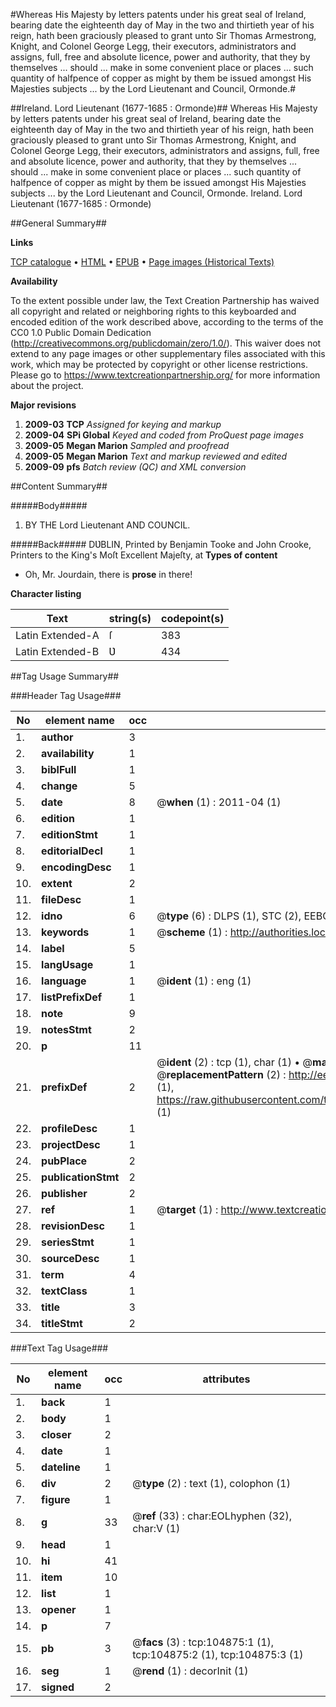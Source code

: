 #Whereas His Majesty by letters patents under his great seal of Ireland, bearing date the eighteenth day of May in the two and thirtieth year of his reign, hath been graciously pleased to grant unto Sir Thomas Armestrong,  Knight, and Colonel George Legg, their executors, administrators and assigns, full, free and absolute licence, power and authority, that they by themselves ... should ... make in some convenient place or places ... such quantity of halfpence of copper as might by them be issued amongst His Majesties subjects ... by the Lord Lieutenant and Council, Ormonde.#

##Ireland. Lord Lieutenant (1677-1685 : Ormonde)##
Whereas His Majesty by letters patents under his great seal of Ireland, bearing date the eighteenth day of May in the two and thirtieth year of his reign, hath been graciously pleased to grant unto Sir Thomas Armestrong,  Knight, and Colonel George Legg, their executors, administrators and assigns, full, free and absolute licence, power and authority, that they by themselves ... should ... make in some convenient place or places ... such quantity of halfpence of copper as might by them be issued amongst His Majesties subjects ... by the Lord Lieutenant and Council, Ormonde.
Ireland. Lord Lieutenant (1677-1685 : Ormonde)

##General Summary##

**Links**

[TCP catalogue](http://www.ota.ox.ac.uk/tcp/)  • 
[HTML](http://tei.it.ox.ac.uk/tcp/Texts-HTML/free/A46/A46145.html)  • 
[EPUB](http://tei.it.ox.ac.uk/tcp/Texts-EPUB/free/A46/A46145.epub) • 
[Page images (Historical Texts)](https://historicaltexts.jisc.ac.uk/eebo-16149419e)

**Availability**

To the extent possible under law, the Text Creation Partnership has waived all copyright and related or neighboring rights to this keyboarded and encoded edition of the work described above, according to the terms of the CC0 1.0 Public Domain Dedication (http://creativecommons.org/publicdomain/zero/1.0/). This waiver does not extend to any page images or other supplementary files associated with this work, which may be protected by copyright or other license restrictions. Please go to https://www.textcreationpartnership.org/ for more information about the project.

**Major revisions**

1. __2009-03__ __TCP__ *Assigned for keying and markup*
1. __2009-04__ __SPi Global__ *Keyed and coded from ProQuest page images*
1. __2009-05__ __Megan Marion__ *Sampled and proofread*
1. __2009-05__ __Megan Marion__ *Text and markup reviewed and edited*
1. __2009-09__ __pfs__ *Batch review (QC) and XML conversion*

##Content Summary##

#####Body#####

1.  BY THE Lord Lieutenant AND COUNCIL.

#####Back#####
DƲBLIN, Printed by Benjamin Tooke and John Crooke, Printers to the King's Moſt Excellent Majeſty, at
**Types of content**

  * Oh, Mr. Jourdain, there is **prose** in there!

**Character listing**


|Text|string(s)|codepoint(s)|
|---|---|---|
|Latin Extended-A|ſ|383|
|Latin Extended-B|Ʋ|434|

##Tag Usage Summary##

###Header Tag Usage###

|No|element name|occ|attributes|
|---|---|---|---|
|1.|__author__|3||
|2.|__availability__|1||
|3.|__biblFull__|1||
|4.|__change__|5||
|5.|__date__|8| @__when__ (1) : 2011-04 (1)|
|6.|__edition__|1||
|7.|__editionStmt__|1||
|8.|__editorialDecl__|1||
|9.|__encodingDesc__|1||
|10.|__extent__|2||
|11.|__fileDesc__|1||
|12.|__idno__|6| @__type__ (6) : DLPS (1), STC (2), EEBO-CITATION (1), OCLC (1), VID (1)|
|13.|__keywords__|1| @__scheme__ (1) : http://authorities.loc.gov/ (1)|
|14.|__label__|5||
|15.|__langUsage__|1||
|16.|__language__|1| @__ident__ (1) : eng (1)|
|17.|__listPrefixDef__|1||
|18.|__note__|9||
|19.|__notesStmt__|2||
|20.|__p__|11||
|21.|__prefixDef__|2| @__ident__ (2) : tcp (1), char (1)  •  @__matchPattern__ (2) : ([0-9\-]+):([0-9IVX]+) (1), (.+) (1)  •  @__replacementPattern__ (2) : http://eebo.chadwyck.com/downloadtiff?vid=$1&page=$2 (1), https://raw.githubusercontent.com/textcreationpartnership/Texts/master/tcpchars.xml#$1 (1)|
|22.|__profileDesc__|1||
|23.|__projectDesc__|1||
|24.|__pubPlace__|2||
|25.|__publicationStmt__|2||
|26.|__publisher__|2||
|27.|__ref__|1| @__target__ (1) : http://www.textcreationpartnership.org/docs/. (1)|
|28.|__revisionDesc__|1||
|29.|__seriesStmt__|1||
|30.|__sourceDesc__|1||
|31.|__term__|4||
|32.|__textClass__|1||
|33.|__title__|3||
|34.|__titleStmt__|2||


###Text Tag Usage###

|No|element name|occ|attributes|
|---|---|---|---|
|1.|__back__|1||
|2.|__body__|1||
|3.|__closer__|2||
|4.|__date__|1||
|5.|__dateline__|1||
|6.|__div__|2| @__type__ (2) : text (1), colophon (1)|
|7.|__figure__|1||
|8.|__g__|33| @__ref__ (33) : char:EOLhyphen (32), char:V (1)|
|9.|__head__|1||
|10.|__hi__|41||
|11.|__item__|10||
|12.|__list__|1||
|13.|__opener__|1||
|14.|__p__|7||
|15.|__pb__|3| @__facs__ (3) : tcp:104875:1 (1), tcp:104875:2 (1), tcp:104875:3 (1)|
|16.|__seg__|1| @__rend__ (1) : decorInit (1)|
|17.|__signed__|2||
